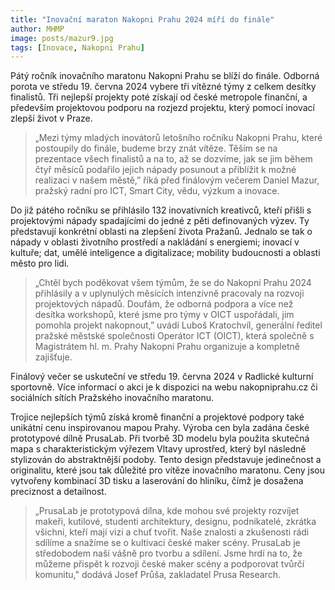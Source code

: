 ```yaml
---
title: "Inovační maraton Nakopni Prahu 2024 míří do finále"
author: MHMP
image: posts/mazur9.jpg
tags: [Inovace, Nakopni Prahu]
---
```

 
Pátý ročník inovačního maratonu Nakopni Prahu se blíží do finále. Odborná porota ve středu 19. června 2024 vybere tři vítězné týmy z celkem desítky finalistů. Tři nejlepší projekty poté získají od české metropole finanční, a především projektovou podporu na rozjezd projektu, který pomocí inovací zlepší život v Praze. 

> „Mezi týmy mladých inovátorů letošního ročníku Nakopni Prahu, které postoupily do finále, budeme brzy znát vítěze. Těším se na prezentace všech finalistů a na to, až se dozvíme, jak se jim během čtyř měsíců podařilo jejich nápady posunout a přiblížit k možné realizaci v našem městě,” říká před finálovým večerem Daniel Mazur, pražský radní pro ICT, Smart City, vědu, výzkum a inovace.

Do již pátého ročníku se přihlásilo 132 inovativních kreativců, kteří přišli s projektovými nápady spadajícími do jedné z pěti definovaných výzev. Ty představují konkrétní oblasti na zlepšení života Pražanů. Jednalo se tak o nápady v oblasti životního prostředí a nakládání s energiemi; inovací v kultuře; dat, umělé inteligence a digitalizace; mobility budoucnosti a oblasti město pro lidi.

> „Chtěl bych poděkovat všem týmům, že se do Nakopni Prahu 2024 přihlásily a v uplynulých měsících intenzivně pracovaly na rozvoji projektových nápadů. Doufám, že odborná podpora a více než desítka workshopů, které jsme pro týmy v OICT uspořádali, jim pomohla projekt nakopnout,” uvádí Luboš Kratochvíl, generální ředitel pražské městské společnosti Operátor ICT (OICT), která společně s Magistrátem hl. m. Prahy Nakopni Prahu organizuje a kompletně zajišťuje.

Finálový večer se uskuteční ve středu 19. června 2024 v Radlické kulturní sportovně. Více informací o akci je k dispozici na webu nakopniprahu.cz či sociálních sítích Pražského inovačního maratonu. 

Trojice nejlepších týmů získá kromě finanční a projektové podpory také unikátní cenu inspirovanou mapou Prahy. Výroba cen byla zadána české prototypové dílně PrusaLab. Při tvorbě 3D modelu byla použita skutečná mapa s charakteristickým výřezem Vltavy uprostřed, který byl následně stylizován do abstraktnější podoby. Tento design představuje jedinečnost a originalitu, které jsou tak důležité pro vítěze inovačního maratonu. Ceny jsou vytvořeny kombinací 3D tisku a laserování do hliníku, čímž je dosažena preciznost a detailnost.

> „PrusaLab je prototypová dílna, kde mohou své projekty rozvíjet makeři, kutilové, studenti architektury, designu, podnikatelé, zkrátka všichni, kteří mají vizi a chuť tvořit. Naše znalosti a zkušenosti rádi sdílíme a snažíme se o kultivaci české maker scény. PrusaLab je středobodem naší vášně pro tvorbu a sdílení. Jsme hrdí na to, že můžeme přispět k rozvoji české maker scény a podporovat tvůrčí komunitu," dodává Josef Průša, zakladatel Prusa Research.
